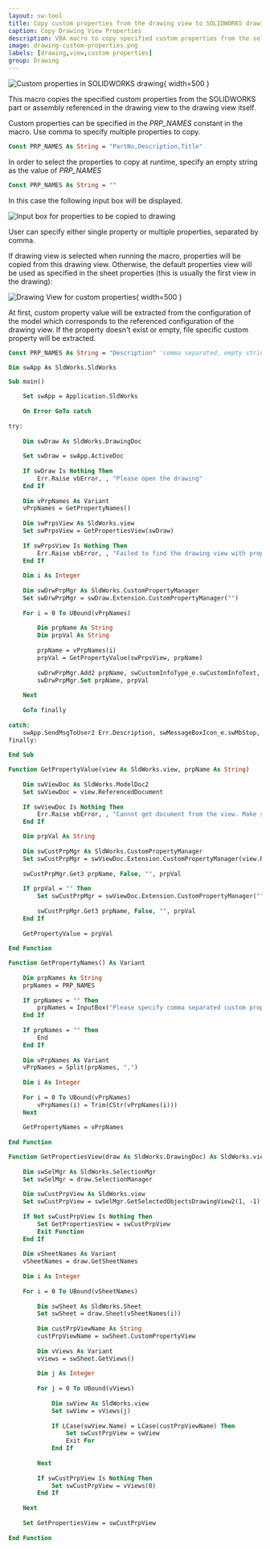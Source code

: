 ```yaml
---
layout: sw-tool
title: Copy custom properties from the drawing view to SOLIDWORKS drawing file
caption: Copy Drawing View Properties
description: VBA macro to copy specified custom properties from the selected or default drawing view into the drawing properties
image: drawing-custom-properties.png
labels: [drawing,view,custom properties]
group: Drawing
---
```

![Custom properties in SOLIDWORKS drawing](drawing-custom-properties.png){ width=500 }

This macro copies the specified custom properties from the SOLIDWORKS part or assembly referenced in the drawing view to the drawing view itself.

Custom properties can be specified in the *PRP_NAMES* constant in the macro. Use comma to specify multiple properties to copy.

~~~ vb
Const PRP_NAMES As String = "PartNo,Description,Title"
~~~

In order to select the properties to copy at runtime, specify an empty string as the value of *PRP_NAMES*

~~~ vb
Const PRP_NAMES As String = ""
~~~

In this case the following input box will be displayed.

![Input box for properties to be copied to drawing](properties-input-box.png)

User can specify either single property or multiple properties, separated by comma.

If drawing view is selected when running the macro, properties will be copied from this drawing view. Otherwise, the default properties view will be used as specified in the sheet properties (this is usually the first view in the drawing):

![Drawing View for custom properties](properties-view.png){ width=500 }

At first, custom property value will be extracted from the configuration of the model which corresponds to the referenced configuration of the drawing view. If the property doesn't exist or empty, file specific custom property will be extracted.

~~~ vb
Const PRP_NAMES As String = "Description" 'comma separated, empty string for popup select

Dim swApp As SldWorks.SldWorks

Sub main()

    Set swApp = Application.SldWorks
        
    On Error GoTo catch
    
try:
    
    Dim swDraw As SldWorks.DrawingDoc
    
    Set swDraw = swApp.ActiveDoc
    
    If swDraw Is Nothing Then
        Err.Raise vbError, , "Please open the drawing"
    End If
    
    Dim vPrpNames As Variant
    vPrpNames = GetPropertyNames()
    
    Dim swPrpsView As SldWorks.view
    Set swPrpsView = GetPropertiesView(swDraw)
    
    If swPrpsView Is Nothing Then
        Err.Raise vbError, , "Failed to find the drawing view with properties"
    End If
    
    Dim i As Integer
    
    Dim swDrwPrpMgr As SldWorks.CustomPropertyManager
    Set swDrwPrpMgr = swDraw.Extension.CustomPropertyManager("")
    
    For i = 0 To UBound(vPrpNames)
        
        Dim prpName As String
        Dim prpVal As String
        
        prpName = vPrpNames(i)
        prpVal = GetPropertyValue(swPrpsView, prpName)
        
        swDrwPrpMgr.Add2 prpName, swCustomInfoType_e.swCustomInfoText, prpVal
        swDrwPrpMgr.Set prpName, prpVal
        
    Next
    
    GoTo finally
    
catch:
    swApp.SendMsgToUser2 Err.Description, swMessageBoxIcon_e.swMbStop, swMessageBoxBtn_e.swMbOk
finally:
    
End Sub

Function GetPropertyValue(view As SldWorks.view, prpName As String)
    
    Dim swViewDoc As SldWorks.ModelDoc2
    Set swViewDoc = view.ReferencedDocument
    
    If swViewDoc Is Nothing Then
        Err.Raise vbError, , "Cannot get document from the view. Make sure view is not empty and document is not lightweigh"
    End If

    Dim prpVal As String
          
    Dim swCustPrpMgr As SldWorks.CustomPropertyManager
    Set swCustPrpMgr = swViewDoc.Extension.CustomPropertyManager(view.ReferencedConfiguration)
    
    swCustPrpMgr.Get3 prpName, False, "", prpVal
    
    If prpVal = "" Then
        Set swCustPrpMgr = swViewDoc.Extension.CustomPropertyManager("")
        
        swCustPrpMgr.Get3 prpName, False, "", prpVal
    End If
    
    GetPropertyValue = prpVal
    
End Function

Function GetPropertyNames() As Variant
    
    Dim prpNames As String
    prpNames = PRP_NAMES
    
    If prpNames = "" Then
        prpNames = InputBox("Please specify comma separated custom property names to transfer to drawing")
    End If
    
    If prpNames = "" Then
        End
    End If
    
    Dim vPrpNames As Variant
    vPrpNames = Split(prpNames, ",")
    
    Dim i As Integer
    
    For i = 0 To UBound(vPrpNames)
        vPrpNames(i) = Trim(CStr(vPrpNames(i)))
    Next
    
    GetPropertyNames = vPrpNames
    
End Function

Function GetPropertiesView(draw As SldWorks.DrawingDoc) As SldWorks.view
    
    Dim swSelMgr As SldWorks.SelectionMgr
    Set swSelMgr = draw.SelectionManager
    
    Dim swCustPrpView As SldWorks.view
    Set swCustPrpView = swSelMgr.GetSelectedObjectsDrawingView2(1, -1)
    
    If Not swCustPrpView Is Nothing Then
        Set GetPropertiesView = swCustPrpView
        Exit Function
    End If
    
    Dim vSheetNames As Variant
    vSheetNames = draw.GetSheetNames
    
    Dim i As Integer
    
    For i = 0 To UBound(vSheetNames)
        
        Dim swSheet As SldWorks.Sheet
        Set swSheet = draw.Sheet(vSheetNames(i))
        
        Dim custPrpViewName As String
        custPrpViewName = swSheet.CustomPropertyView
        
        Dim vViews As Variant
        vViews = swSheet.GetViews()
        
        Dim j As Integer
        
        For j = 0 To UBound(vViews)
            
            Dim swView As SldWorks.view
            Set swView = vViews(j)
            
            If LCase(swView.Name) = LCase(custPrpViewName) Then
                Set swCustPrpView = swView
                Exit For
            End If
            
        Next
        
        If swCustPrpView Is Nothing Then
            Set swCustPrpView = vViews(0)
        End If
        
    Next
    
    Set GetPropertiesView = swCustPrpView
    
End Function
~~~


